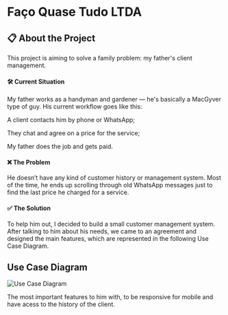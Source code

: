 # Faço Quase Tudo LTDA

## 📋 About the Project

This project is aiming to solve a family problem: my father's client management.

#### 🛠 Current Situation

My father works as a handyman and gardener — he's basically a MacGyver type of guy. His current workflow goes like this:

A client contacts him by phone or WhatsApp;

They chat and agree on a price for the service;

My father does the job and gets paid.

#### ❌ The Problem

He doesn’t have any kind of customer history or management system. Most of the time, he ends up scrolling through old WhatsApp messages just to find the last price he charged for a service.

#### ✅ The Solution

To help him out, I decided to build a small customer management system. After talking to him about his needs, we came to an agreement and designed the main features, which are represented in the following Use Case Diagram.

## Use Case Diagram

![Use Case Diagram](readmeImages/diagrama.png)

The most important features to him with, to be responsive for mobile and have acess to the history of the client.

